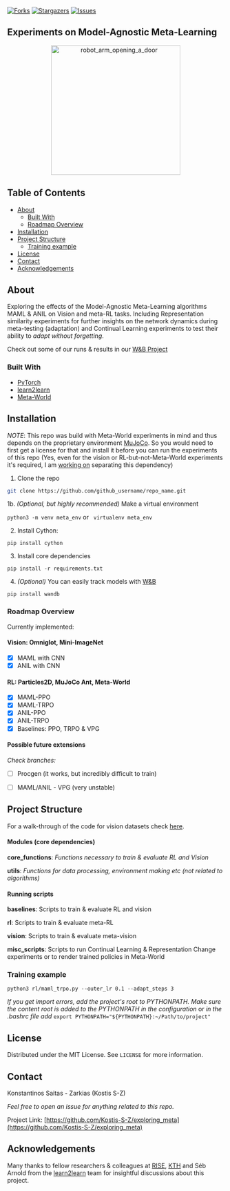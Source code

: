 
<!-- PROJECT SHIELDS -->
[![Forks][forks-shield]][forks-url]
[![Stargazers][stars-shield]][stars-url]
[![Issues][issues-shield]][issues-url]
<!--
[![MIT License][license-shield]][license-url] 
-->


## Experiments on Model-Agnostic Meta-Learning

<p align="center"><img src="https://github.com/Kostis-S-Z/exploring_meta/blob/master/renders/door-open.gif" width="300" alt="robot_arm_opening_a_door"/></p>

## Table of Contents

* [About](#about)
  * [Built With](#built-with)
  * [Roadmap Overview](#roadmap-overview)
* [Installation](#Installation)
* [Project Structure](#project-structure)
  * [Training example](#training-example)
* [License](#license)
* [Contact](#contact)
* [Acknowledgements](#acknowledgements)


<!-- ABOUT THE PROJECT -->
## About

Exploring the effects of the Model-Agnostic Meta-Learning algorithms MAML & ANIL on Vision and meta-RL tasks. Including Representation similarity experiments for further insights on the network dynamics during meta-testing (adaptation) and Continual Learning experiments to test their ability to _adapt without forgetting_.

Check out some of our runs & results in our [W&B Project](https://app.wandb.ai/kosz/l2l)

### Built With

* [PyTorch](https://pytorch.org/)
* [learn2learn](https://github.com/learnables/learn2learn/)
* [Meta-World](https://github.com/rlworkgroup/metaworld)


<!-- Installation -->
## Installation

*_NOTE_*: This repo was build with Meta-World experiments in mind and thus depends on the proprietary environment [MuJoCo](http://mujoco.org/). So you would need to first get a license for that and install it before you can run the experiments of this repo (Yes, even for the vision or RL-but-not-Meta-World experiments it's required, I am [working on](https://github.com/Kostis-S-Z/exploring_meta/issues/45) separating this dependency)

1. Clone the repo
```sh
git clone https://github.com/github_username/repo_name.git
```

1b. _(Optional, but highly recommended)_ Make a virtual environment

```python3 -m venv meta_env``` or ``` virtualenv meta_env```

2. Install Cython:

```pip install cython```

3. Install core dependencies

```pip install -r requirements.txt```


4. _(Optional)_ You can easily track models with [W&B](https://www.wandb.com/)

```pip install wandb```


### Roadmap Overview

Currently implemented:

#### Vision: Omniglot, Mini-ImageNet
- [x] MAML with CNN
- [x] ANIL with CNN

#### RL: Particles2D, MuJoCo Ant, Meta-World
- [X] MAML-PPO
- [X] MAML-TRPO
- [X] ANIL-PPO
- [X] ANIL-TRPO
- [X] Baselines: PPO, TRPO & VPG

#### Possible future extensions

_Check branches:_
- [ ] Procgen (it works, but incredibly difficult to train)
- [ ] MAML/ANIL - VPG (very unstable)


<!-- Project Structure -->
## Project Structure

For a walk-through of the code for vision datasets check [here](https://github.com/Kostis-S-Z/exploring_meta/blob/master/vision/README.md).

#### Modules (core dependencies)

**core_functions**: _Functions necessary to train & evaluate RL and Vision_

**utils**: _Functions for data processing, environment making etc (not related to algorithms)_
 
#### Running scripts

**baselines**: Scripts to train & evaluate RL and vision 

**rl**: Scripts to train & evaluate meta-RL

**vision**: Scripts to train & evaluate meta-vision

**misc_scripts**: Scripts to run Continual Learning & Representation Change experiments or to render trained policies in Meta-World


### Training example

```
python3 rl/maml_trpo.py --outer_lr 0.1 --adapt_steps 3
```

_If you get import errors, add the project's root to PYTHONPATH. Make sure the content root is added to the PYTHONPATH in the configuration_ or _in the .bashrc file add_ `export PYTHONPATH="${PYTHONPATH}:~/Path/to/project"`

<!-- LICENSE -->
## License

Distributed under the MIT License. See `LICENSE` for more information.


## Contact

Konstantinos Saitas - Zarkias (Kostis S-Z)

_Feel free to open an issue for anything related to this repo._

Project Link: [https://github.com/Kostis-S-Z/exploring_meta](https://github.com/Kostis-S-Z/exploring_meta)

## Acknowledgements

Many thanks to fellow researchers & colleagues at [RISE](https://www.ri.se/en), [KTH](https://www.kth.se/en) and Séb Arnold from the [learn2learn](https://learn2learn.net/) team for insightful discussions about this project.  


<!-- MARKDOWN LINKS & IMAGES -->
<!-- https://www.markdownguide.org/basic-syntax/#reference-style-links -->
[contributors-shield]: https://img.shields.io/github/contributors/Kostis-S-Z/exploring_meta.svg?style=flat-square
[contributors-url]: https://github.com/Kostis-S-Z/exploring_meta/graphs/contributors
[forks-shield]: https://img.shields.io/github/forks/Kostis-S-Z/exploring_meta.svg?style=flat-square
[forks-url]: https://github.com/Kostis-S-Z/exploring_meta/network/members
[stars-shield]: https://img.shields.io/github/stars/Kostis-S-Z/exploring_meta.svg?style=flat-square
[stars-url]: https://github.com/Kostis-S-Z/exploring_meta/stargazers
[issues-shield]: https://img.shields.io/github/issues/Kostis-S-Z/exploring_meta.svg?style=flat-square
[issues-url]: https://github.com/Kostis-S-Z/exploring_meta/issues
[license-shield]: https://img.shields.io/github/license/Kostis-S-Z/exploring_meta.svg?style=flat-square
[license-url]: https://github.com/Kostis-S-Z/exploring_meta/blob/master/LICENSE

